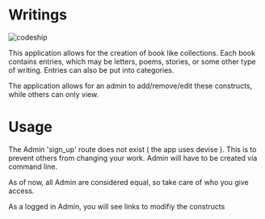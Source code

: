 Writings
========

![codeship](https://www.codeship.io/projects/de1abb60-c02b-0131-4d22-1a54e49bcc8d/status)

This application allows for the creation of book like collections.  Each book
contains entries, which may be letters, poems, stories, or some other type of writing.
Entries can also be put into categories.

The application allows for an admin to add/remove/edit these constructs, while
others can only view.

Usage
=====

The Admin 'sign_up' route does not exist ( the app uses devise ).
This is to prevent others from changing your work.
Admin will have to be created via command line.

As of now, all Admin are considered equal, so take care of who you give access.

As a logged in Admin, you will see links to modifiy the constructs
